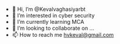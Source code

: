 - 👋 Hi, I’m @Kevalvaghasiyarbt
- 👀 I’m interested in cyber security
- 🌱 I’m currently learning MCA
- 💞️ I’m looking to collaborate on ...
- 📫 How to reach me hvkeval@gmail.com

<!---
Kevalvaghasiyarbt/Kevalvaghasiyarbt is a ✨ special ✨ repository because its `README.md` (this file) appears on your GitHub profile.
You can click the Preview link to take a look at your changes.
--->
